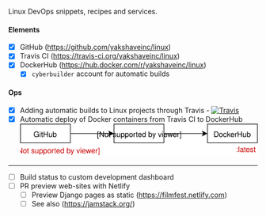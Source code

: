 Linux DevOps snippets, recipes and services.

#### Elements

* [x] GitHub (https://github.com/yakshaveinc/linux)
* [x] Travis CI (https://travis-ci.org/yakshaveinc/linux)
* [x] DockerHub (https://hub.docker.com/r/yakshaveinc/linux)
  * [x] `cyberbuilder` account for automatic builds

#### Ops

* [x] Adding automatic builds to Linux projects through Travis - [![Travis](https://img.shields.io/travis/yakshaveinc/linux.svg)](https://travis-ci.org/yakshaveinc/linux)
* [x] Automatic deploy of Docker containers from Travis CI to DockerHub    
      ![github->travis->dockerhub](./docops/ops-travis-dockerhub.svg)

---
* [ ] Build status to custom development dashboard
* [ ] PR preview web-sites with Netlify
  * [ ] Preview Django pages as static (https://filmfest.netlify.com)
  * [ ] See also (https://jamstack.org/)
